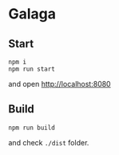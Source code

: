 # Galaga

## Start
```
npm i
npm run start
```
and open [http://localhost:8080](http://localhost:8080)

## Build
```
npm run build
```
and check `./dist` folder.

